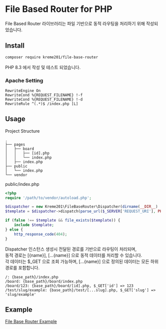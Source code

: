 # File Based Router for PHP

File Based Router 라이브러리는 파일 기반으로 동적 라우팅을 처리하기 위해 작성되었습니다.

## Install

```sh
composer require kreme201/file-base-router
```

PHP 8.3 에서 작성 및 테스트 되었습니다.

### Apache Setting

```
RewriteEngine On
RewriteCond %{REQUEST_FILENAME} !-f
RewriteCond %{REQUEST_FILENAME} !-d
RewriteRule ^(.*)$ /index.php [L]
```

## Usage

Project Structure

```
.
├── pages
│   ├── board
│   │   ├── [id].php
│   │   └── index.php
│   ├── index.php
├── public
│   └── index.php
└── vendor
```

public/index.php

```php
<?php
require '/path/to/vendor/autoload.php';

$dispatcher = new Kreme201\FileBaseRouter\Dispatcher(dirname(__DIR__) . '/pages');
$template = $dispatcher->dispatch(parse_url($_SERVER['REQUEST_URI'], PHP_URL_PATH));

if (false !== $template && file_exists($template)) {
    include $template;
} else {
    http_response_code(404);
}
```

Dispatcher 인스턴스 생성시 전달된 경로를 기반으로 라우팅이 처리되며,  
동적 경로는 [{name}], [...{name}] 으로 동적 데이터를 처리할 수 있습니다.  
각 데이터는 $_GET 으로 조회 가능하며, [...{name}] 으로 정의된 데이터는 모든 하위 경로를 포함합니다.

```
/: {base_path}/index.php
/board: {base_path}/board/index.php
/board/123: {base_path}/board/[id].php, $_GET['id'] => 123
/test/slug/example: {base_path}/test/[...slug].php, $_GET['slug'] => 'slug/example'
```

## Example

[File Base Router Example](https://github.com/kreme201/file-base-router-example)

